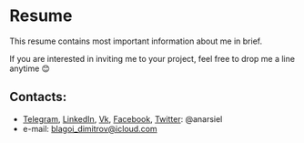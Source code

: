 # Resume
This resume contains most important information about me in brief. 

If you are interested in inviting me to your project, feel free to drop me a line anytime 😊

## Contacts:
* [Telegram](https://t.me/anarsiel), [LinkedIn](https://www.linkedin.com/in/anarsiel), [Vk](https://vk.com/anarsiel), 
[Facebook](https://www.facebook.com/anarsiel), [Twitter](https://twitter.com/anarsiel): @anarsiel
* e-mail: blagoi_dimitrov@icloud.com
